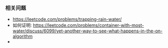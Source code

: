 





### 相关问题
- https://leetcode.com/problems/trapping-rain-water/ 
- 如何证明: https://leetcode.com/problems/container-with-most-water/discuss/6099/yet-another-way-to-see-what-happens-in-the-on-algorithm 
- 